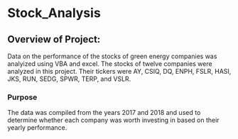 # Stock_Analysis

## Overview of Project:

Data on the performance of the stocks of green energy companies was analyized using VBA and excel. The stocks of twelve companies were analyzed in this project. Their tickers were AY, CSIQ, DQ, ENPH, FSLR, HASI, JKS, RUN, SEDG, SPWR, TERP, and VSLR.

### Purpose

The data was compiled from the years 2017 and 2018 and used to determine whether each company was worth investing in based on their yearly performance.
